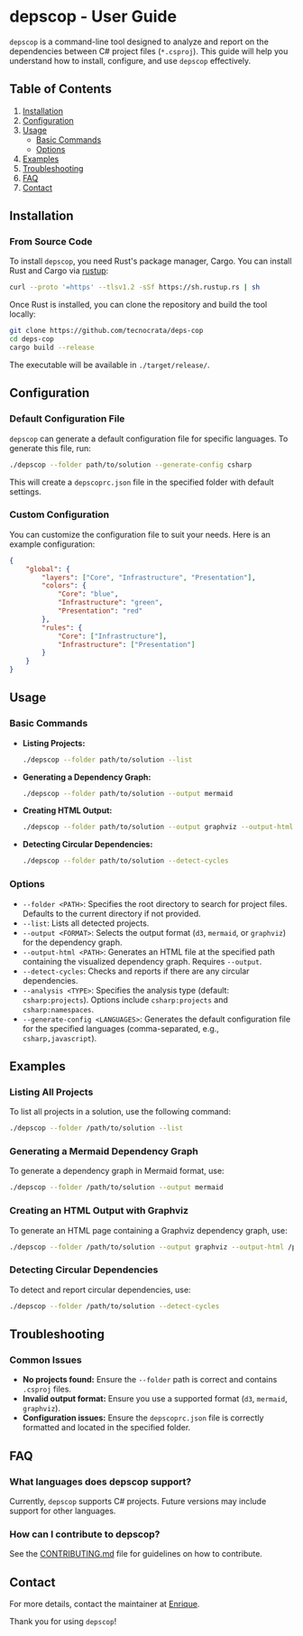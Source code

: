 
# depscop - User Guide

`depscop` is a command-line tool designed to analyze and report on the dependencies between C# project files (`*.csproj`). This guide will help you understand how to install, configure, and use `depscop` effectively.

## Table of Contents

1. [Installation](#installation)
2. [Configuration](#configuration)
3. [Usage](#usage)
    - [Basic Commands](#basic-commands)
    - [Options](#options)
4. [Examples](#examples)
5. [Troubleshooting](#troubleshooting)
6. [FAQ](#faq)
7. [Contact](#contact)

## Installation

### From Source Code

To install `depscop`, you need Rust's package manager, Cargo. You can install Rust and Cargo via [rustup](https://rustup.rs/):

```bash
curl --proto '=https' --tlsv1.2 -sSf https://sh.rustup.rs | sh
```

Once Rust is installed, you can clone the repository and build the tool locally:

```bash
git clone https://github.com/tecnocrata/deps-cop
cd deps-cop
cargo build --release
```

The executable will be available in `./target/release/`.

## Configuration

### Default Configuration File

`depscop` can generate a default configuration file for specific languages. To generate this file, run:

```bash
./depscop --folder path/to/solution --generate-config csharp
```

This will create a `depscoprc.json` file in the specified folder with default settings.

### Custom Configuration

You can customize the configuration file to suit your needs. Here is an example configuration:

```json
{
    "global": {
        "layers": ["Core", "Infrastructure", "Presentation"],
        "colors": {
            "Core": "blue",
            "Infrastructure": "green",
            "Presentation": "red"
        },
        "rules": {
            "Core": ["Infrastructure"],
            "Infrastructure": ["Presentation"]
        }
    }
}
```

## Usage

### Basic Commands

- **Listing Projects:**
  ```bash
  ./depscop --folder path/to/solution --list
  ```

- **Generating a Dependency Graph:**
  ```bash
  ./depscop --folder path/to/solution --output mermaid
  ```

- **Creating HTML Output:**
  ```bash
  ./depscop --folder path/to/solution --output graphviz --output-html path/to/output.html
  ```

- **Detecting Circular Dependencies:**
  ```bash
  ./depscop --folder path/to/solution --detect-cycles
  ```

### Options

- `--folder <PATH>`: Specifies the root directory to search for project files. Defaults to the current directory if not provided.
- `--list`: Lists all detected projects.
- `--output <FORMAT>`: Selects the output format (`d3`, `mermaid`, or `graphviz`) for the dependency graph.
- `--output-html <PATH>`: Generates an HTML file at the specified path containing the visualized dependency graph. Requires `--output`.
- `--detect-cycles`: Checks and reports if there are any circular dependencies.
- `--analysis <TYPE>`: Specifies the analysis type (default: `csharp:projects`). Options include `csharp:projects` and `csharp:namespaces`.
- `--generate-config <LANGUAGES>`: Generates the default configuration file for the specified languages (comma-separated, e.g., `csharp,javascript`).

## Examples

### Listing All Projects

To list all projects in a solution, use the following command:

```bash
./depscop --folder /path/to/solution --list
```

### Generating a Mermaid Dependency Graph

To generate a dependency graph in Mermaid format, use:

```bash
./depscop --folder /path/to/solution --output mermaid
```

### Creating an HTML Output with Graphviz

To generate an HTML page containing a Graphviz dependency graph, use:

```bash
./depscop --folder /path/to/solution --output graphviz --output-html /path/to/output.html
```

### Detecting Circular Dependencies

To detect and report circular dependencies, use:

```bash
./depscop --folder /path/to/solution --detect-cycles
```

## Troubleshooting

### Common Issues

- **No projects found:** Ensure the `--folder` path is correct and contains `.csproj` files.
- **Invalid output format:** Ensure you use a supported format (`d3`, `mermaid`, `graphviz`).
- **Configuration issues:** Ensure the `depscoprc.json` file is correctly formatted and located in the specified folder.

## FAQ

### What languages does depscop support?

Currently, `depscop` supports C# projects. Future versions may include support for other languages.

### How can I contribute to depscop?

See the [CONTRIBUTING.md](..\CONTRIBUTING.md) file for guidelines on how to contribute.

## Contact

For more details, contact the maintainer at [Enrique](mailto:your.enrique@ortuno.net).

Thank you for using `depscop`!

